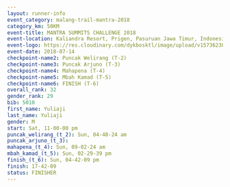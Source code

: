 ```yaml
---
layout: runner-info 
event_category: malang-trail-mantra-2018 
category_km: 50KM 
event-title: MANTRA SUMMITS CHALLENGE 2018 
event-location: Kaliandra Resort, Prigen, Pasuruan Jawa Timur, Indonesia 
event-logo: https://res.cloudinary.com/dykbosktl/image/upload/v1573623800/Logo/mantra-hiam_fujkqd.png 
event-date: 2018-07-14 
checkpoint-name2: Puncak Welirang (T-2) 
checkpoint-name3: Puncak Arjuno (T-3) 
checkpoint-name4: Mahapena (T-4) 
checkpoint-name5: Mbah Kamad (T-5) 
checkpoint-name6: FINISH (T-6) 
overall_rank: 32
gender_rank: 29
bib: 5010
first_name: Yuliaji
last_name: Yuliaji
gender: M
start: Sat, 11-00-00 pm
puncak_welirang_(t_2): Sun, 04-48-24 am
puncak_arjuno_(t_3): 
mahapena_(t_4): Sun, 09-02-24 am
mbah_kamad_(t_5): Sun, 02-29-39 pm
finish_(t_6): Sun, 04-42-09 pm
finish: 17-42-09
status: FINISHER
---
```


